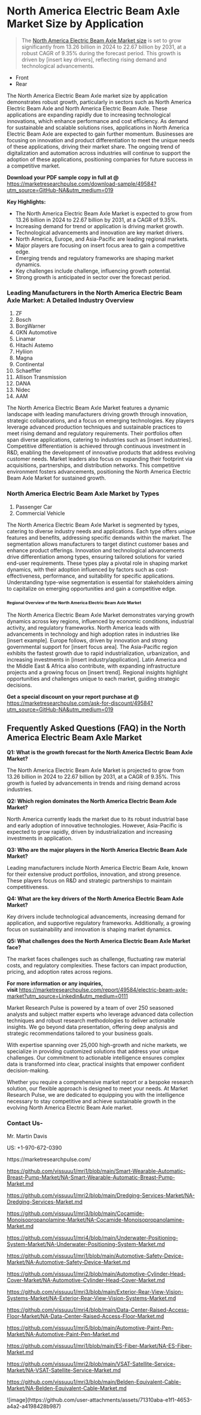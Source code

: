 <h1>North America Electric Beam Axle Market&nbsp;Size by Application</h1><blockquote><p>The <a href="https://marketresearchpulse.com/download-sample/49584?utm_source=GitHub-NA&amp;utm_medium=019">North America Electric Beam Axle Market size</a> is set to grow significantly from 13.26 billion in 2024 to 22.67 billion by 2031, at a robust CAGR of 9.35% during the forecast period. This growth is driven by [insert key drivers], reflecting rising demand and technological advancements.</p></blockquote><ul><li>Front<li> Rear</li></ul><p>The North America Electric Beam Axle market size by application demonstrates robust growth, particularly in sectors such as North America Electric Beam Axle and North America Electric Beam Axle. These applications are expanding rapidly due to increasing technological innovations, which enhance performance and cost efficiency. As demand for sustainable and scalable solutions rises, applications in North America Electric Beam Axle are expected to gain further momentum. Businesses are focusing on innovation and product differentiation to meet the unique needs of these applications, driving their market share. The ongoing trend of digitalization and automation across industries will continue to support the adoption of these applications, positioning companies for future success in a competitive market.</p><p><strong>Download your PDF sample copy in full at @ </strong><a href="https://marketresearchpulse.com/download-sample/49584?utm_source=GitHub-NA&amp;utm_medium=019">https://marketresearchpulse.com/download-sample/49584?utm_source=GitHub-NA&amp;utm_medium=019</a></p><p><strong>Key Highlights: </strong></p><ul><li>The North America Electric Beam Axle Market is expected to grow from 13.26 billion in 2024 to 22.67 billion by 2031, at a CAGR of 9.35%.</li><li>Increasing demand for trend or application is driving market growth.</li><li>Technological advancements and innovation are key market drivers.</li><li>North America, Europe, and Asia-Pacific are leading regional markets.</li><li>Major players are focusing on insert focus area to gain a competitive edge.</li><li>Emerging trends and regulatory frameworks are shaping market dynamics.</li><li>Key challenges include challenge, influencing growth potential.</li><li>Strong growth is anticipated in sector over the forecast period.</li></ul><h3>Leading Manufacturers in the North America Electric Beam Axle Market: A Detailed Industry Overview</h3><ol><li>ZF</li><li>Bosch</li><li>BorgWarner</li><li>GKN Automotive</li><li>Linamar</li><li>Hitachi Astemo</li><li>Hyliion</li><li>Magna</li><li>Continental</li><li>Schaeffler</li><li>Allison Transmission</li><li>DANA</li><li>Nidec</li><li>AAM</li></ol><div class="flex max-w-full flex-col flex-grow"><div class="min-h-8 text-message flex w-full flex-col items-end gap-2 whitespace-normal break-words [.text-message+&amp;]:mt-5" dir="auto" data-message-author-role="assistant" data-message-id="fd8432e4-4910-450d-b182-61b7bfb0a01f" data-message-model-slug="gpt-4o"><div class="flex w-full flex-col gap-1 empty:hidden first:pt-[3px]"><div class="markdown prose w-full break-words dark:prose-invert light"><p>The North America Electric Beam Axle Market features a dynamic landscape with leading manufacturers driving growth through innovation, strategic collaborations, and a focus on emerging technologies. Key players leverage advanced production techniques and sustainable practices to meet rising demand and regulatory requirements. Their portfolios often span diverse applications, catering to industries such as [insert industries]. Competitive differentiation is achieved through continuous investment in R&amp;D, enabling the development of innovative products that address evolving customer needs. Market leaders also focus on expanding their footprint via acquisitions, partnerships, and distribution networks. This competitive environment fosters advancements, positioning the North America Electric Beam Axle Market for sustained growth.</p></div></div></div></div><h3>North America Electric Beam Axle Market by Types</h3><ol><li>Passenger Car<li> Commercial Vehicle</li></ol><div class="flex max-w-full flex-col flex-grow"><div class="min-h-8 text-message flex w-full flex-col items-end gap-2 whitespace-normal break-words [.text-message+&amp;]:mt-5" dir="auto" data-message-author-role="assistant" data-message-id="084470be-0bb7-4664-bddf-5156b4f41249" data-message-model-slug="gpt-4o-mini"><div class="flex w-full flex-col gap-1 empty:hidden first:pt-[3px]"><div class="markdown prose w-full break-words dark:prose-invert light"><p>The North America Electric Beam Axle Market is segmented by types, catering to diverse industry needs and applications. Each type offers unique features and benefits, addressing specific demands within the market. The segmentation allows manufacturers to target distinct customer bases and enhance product offerings. Innovation and technological advancements drive differentiation among types, ensuring tailored solutions for varied end-user requirements. These types play a pivotal role in shaping market dynamics, with their adoption influenced by factors such as cost-effectiveness, performance, and suitability for specific applications. Understanding type-wise segmentation is essential for stakeholders aiming to capitalize on emerging opportunities and gain a competitive edge.</p></div></div></div></div><h3><span style="font-size: 11px;">Regional Overview of the North America Electric Beam Axle Market</span></h3><div class="flex max-w-full flex-col flex-grow"><div class="min-h-8 text-message flex w-full flex-col items-end gap-2 whitespace-normal break-words [.text-message+&amp;]:mt-5" dir="auto" data-message-author-role="assistant" data-message-id="e9038762-ce64-4e30-91c9-9bd413514231" data-message-model-slug="gpt-4o-mini"><div class="flex w-full flex-col gap-1 empty:hidden first:pt-[3px]"><div class="markdown prose w-full break-words dark:prose-invert light"><p>The North America Electric Beam Axle Market demonstrates varying growth dynamics across key regions, influenced by economic conditions, industrial activity, and regulatory frameworks. North America leads with advancements in technology and high adoption rates in industries like [insert example]. Europe follows, driven by innovation and strong governmental support for [insert focus area]. The Asia-Pacific region exhibits the fastest growth due to rapid industrialization, urbanization, and increasing investments in [insert industry/application]. Latin America and the Middle East &amp; Africa also contribute, with expanding infrastructure projects and a growing focus on [insert trend]. Regional insights highlight opportunities and challenges unique to each market, guiding strategic decisions.</p></div></div></div></div><p><strong>Get a special discount on your report purchase at @ </strong><a href="https://marketresearchpulse.com/ask-for-discount/49584?utm_source=GitHub-NA&amp;utm_medium=019">https://marketresearchpulse.com/ask-for-discount/49584?utm_source=GitHub-NA&amp;utm_medium=019</a></p><h2>Frequently Asked Questions (FAQ) in the North America Electric Beam Axle Market</h2><p><strong>Q1: What is the growth forecast for the North America Electric Beam Axle Market?</strong></p><p>The North America Electric Beam Axle Market is projected to grow from 13.26 billion in 2024 to 22.67 billion by 2031, at a CAGR of 9.35%. This growth is fueled by advancements in trends and rising demand across industries.</p><p><strong>Q2: Which region dominates the North America Electric Beam Axle Market?</strong></p><p>North America currently leads the market due to its robust industrial base and early adoption of innovative technologies. However, Asia-Pacific is expected to grow rapidly, driven by industrialization and increasing investments in application.</p><p><strong>Q3: Who are the major players in the North America Electric Beam Axle Market?</strong></p><p>Leading manufacturers include North America Electric Beam Axle, known for their extensive product portfolios, innovation, and strong presence. These players focus on R&amp;D and strategic partnerships to maintain competitiveness.</p><p><strong>Q4: What are the key drivers of the North America Electric Beam Axle Market?</strong></p><p>Key drivers include technological advancements, increasing demand for application, and supportive regulatory frameworks. Additionally, a growing focus on sustainability and innovation is shaping market dynamics.</p><p><strong>Q5: What challenges does the North America Electric Beam Axle Market face?</strong></p><p>The market faces challenges such as challenge, fluctuating raw material costs, and regulatory complexities. These factors can impact production, pricing, and adoption rates across regions.</p><p><strong>For more information or any inquiries, visit&nbsp;</strong><a href="https://marketresearchpulse.com/report/49584/electric-beam-axle-market?utm_source=Linkedin&utm_medium=0111">https://marketresearchpulse.com/report/49584/electric-beam-axle-market?utm_source=Linkedin&utm_medium=0111</a></p><p>Market Research Pulse is powered by a team of over 250 seasoned analysts and subject matter experts who leverage advanced data collection techniques and robust research methodologies to deliver actionable insights. We go beyond data presentation, offering deep analysis and strategic recommendations tailored to your business goals.</p><p>With expertise spanning over 25,000 high-growth and niche markets, we specialize in providing customized solutions that address your unique challenges. Our commitment to actionable intelligence ensures complex data is transformed into clear, practical insights that empower confident decision-making.</p><p>Whether you require a comprehensive market report or a bespoke research solution, our flexible approach is designed to meet your needs. At Market Research Pulse, we are dedicated to equipping you with the intelligence necessary to stay competitive and achieve sustainable growth in the evolving North America Electric Beam Axle market.</p><h3><strong>Contact Us-</strong></h3><p>Mr. Martin Davis</p><p>US: +1-970-672-0390</p><p>https://marketresearchpulse.com/</p><p><a href="https://github.com/vissuuu1/mri1/blob/main/Smart-Wearable-Automatic-Breast-Pump-Market/NA-Smart-Wearable-Automatic-Breast-Pump-Market.md">https://github.com/vissuuu1/mri1/blob/main/Smart-Wearable-Automatic-Breast-Pump-Market/NA-Smart-Wearable-Automatic-Breast-Pump-Market.md</a></p><p><a href="https://github.com/vissuuu1/mri2/blob/main/Dredging-Services-Market/NA-Dredging-Services-Market.md">https://github.com/vissuuu1/mri2/blob/main/Dredging-Services-Market/NA-Dredging-Services-Market.md</a></p><p><a href="https://github.com/vissuuu1/mri3/blob/main/Cocamide-Monoisopropanolamine-Market/NA-Cocamide-Monoisopropanolamine-Market.md">https://github.com/vissuuu1/mri3/blob/main/Cocamide-Monoisopropanolamine-Market/NA-Cocamide-Monoisopropanolamine-Market.md</a></p><p><a href="https://github.com/vissuuu1/mri4/blob/main/Underwater-Positioning-System-Market/NA-Underwater-Positioning-System-Market.md">https://github.com/vissuuu1/mri4/blob/main/Underwater-Positioning-System-Market/NA-Underwater-Positioning-System-Market.md</a></p><p><a href="https://github.com/vissuuu1/mri1/blob/main/Automotive-Safety-Device-Market/NA-Automotive-Safety-Device-Market.md">https://github.com/vissuuu1/mri1/blob/main/Automotive-Safety-Device-Market/NA-Automotive-Safety-Device-Market.md</a></p><p><a href="https://github.com/vissuuu1/mri2/blob/main/Automotive-Cylinder-Head-Cover-Market/NA-Automotive-Cylinder-Head-Cover-Market.md">https://github.com/vissuuu1/mri2/blob/main/Automotive-Cylinder-Head-Cover-Market/NA-Automotive-Cylinder-Head-Cover-Market.md</a></p><p><a href="https://github.com/vissuuu1/mri3/blob/main/Exterior-Rear-View-Vision-Systems-Market/NA-Exterior-Rear-View-Vision-Systems-Market.md">https://github.com/vissuuu1/mri3/blob/main/Exterior-Rear-View-Vision-Systems-Market/NA-Exterior-Rear-View-Vision-Systems-Market.md</a></p><p><a href="https://github.com/vissuuu1/mri4/blob/main/Data-Center-Raised-Access-Floor-Market/NA-Data-Center-Raised-Access-Floor-Market.md">https://github.com/vissuuu1/mri4/blob/main/Data-Center-Raised-Access-Floor-Market/NA-Data-Center-Raised-Access-Floor-Market.md</a></p><p><a href="https://github.com/vissuuu1/mri5/blob/main/Automotive-Paint-Pen-Market/NA-Automotive-Paint-Pen-Market.md">https://github.com/vissuuu1/mri5/blob/main/Automotive-Paint-Pen-Market/NA-Automotive-Paint-Pen-Market.md</a></p><p><a href="https://github.com/vissuuu1/mri1/blob/main/ES-Fiber-Market/NA-ES-Fiber-Market.md">https://github.com/vissuuu1/mri1/blob/main/ES-Fiber-Market/NA-ES-Fiber-Market.md</a></p><p><a href="https://github.com/vissuuu1/mri2/blob/main/VSAT-Satellite-Service-Market/NA-VSAT-Satellite-Service-Market.md">https://github.com/vissuuu1/mri2/blob/main/VSAT-Satellite-Service-Market/NA-VSAT-Satellite-Service-Market.md</a></p><p><a href="https://github.com/vissuuu1/mri3/blob/main/Belden-Equivalent-Cable-Market/NA-Belden-Equivalent-Cable-Market.md">https://github.com/vissuuu1/mri3/blob/main/Belden-Equivalent-Cable-Market/NA-Belden-Equivalent-Cable-Market.md</a></p>
![image](https://github.com/user-attachments/assets/71310aba-e1f1-4653-a4a2-a4198428b987)
